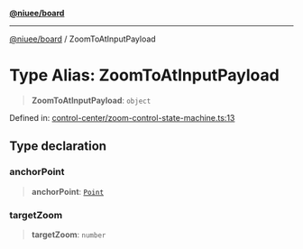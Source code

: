 [**@niuee/board**](../README.md)

***

[@niuee/board](../globals.md) / ZoomToAtInputPayload

# Type Alias: ZoomToAtInputPayload

> **ZoomToAtInputPayload**: `object`

Defined in: [control-center/zoom-control-state-machine.ts:13](https://github.com/niuee/board/blob/e6c1edcccf6525a0cc9088782c7c4653e837f533/src/control-center/zoom-control-state-machine.ts#L13)

## Type declaration

### anchorPoint

> **anchorPoint**: [`Point`](Point.md)

### targetZoom

> **targetZoom**: `number`
